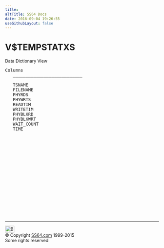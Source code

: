 ```yaml
---
title:
altTitle: SS64 Docs
date: 2016-09-04 19:26:55
useGithubLayout: false
---
```

<!-- #BeginLibraryItem "/Library/head_orav.lbi" --><!-- #EndLibraryItem --><h1>V$TEMPSTATXS </h1>  
 <p> Data Dictionary View </p> 
 
<pre>Columns
   ___________________________
 
   TSNAME
   FILENAME
   PHYRDS
   PHYWRTS
   READTIM
   WRITETIM
   PHYBLKRD
   PHYBLKWRT
   WAIT_COUNT
   TIME

</pre>
<p><b></b></p><!-- #BeginLibraryItem "/Library/foot_orad.lbi" --><p>
<!-- oracle-footer -->
<ins class="adsbygoogle" style="display:inline-block;width:300px;height:250px" data-ad-client="ca-pub-6140977852749469" data-ad-slot="4275490898"></ins>
<script>
(adsbygoogle = window.adsbygoogle || []).push({});
</script></p>
<hr>
<div id="bl" class="footer"><a href="V$TEMPSTATXS.html#"><img src="../images/top.png" width="30" height="22" alt="Back to the Top"></a></div>
<div id="br" class="footer, tagline">© Copyright <a href="../index.html">SS64.com</a> 1999-2015<br>
Some rights reserved</div>
<!-- #EndLibraryItem -->

